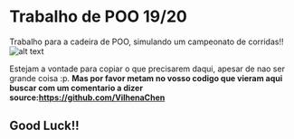 # Trabalho de POO 19/20
Trabalho para a cadeira de POO, simulando um campeonato de corridas!!
![alt text](https://www.wallpaperflare.com/static/461/953/205/minimalism-super-mario-mario-kart-video-games-wallpaper.jpg)

Estejam a vontade para copiar o que precisarem daqui, apesar de nao ser grande coisa :p. **Mas por favor metam no vosso codigo que vieram aqui buscar com um comentario a dizer source:https://github.com/VilhenaChen**
## Good Luck!!

